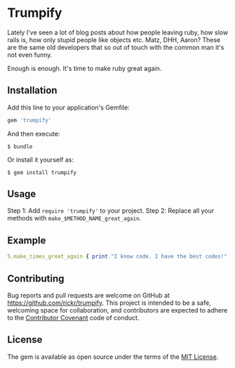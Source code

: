# Trumpify

Lately I've seen a lot of blog posts about how people leaving ruby, how slow rails is,
how only stupid people like objects etc. Matz, DHH, Aaron? These are the same old developers
that so out of touch with the common man it's not even funny.


Enough is enough. It's time to make ruby great again.

## Installation

Add this line to your application's Gemfile:

```ruby
gem 'trumpify'
```

And then execute:

    $ bundle

Or install it yourself as:

    $ gem install trumpify

## Usage

Step 1: Add `require 'trumpify'` to your project.
Step 2: Replace all your methods with `make_$METHOD_NAME_great_again`.

## Example

```ruby
5.make_times_great_again { print "I know code. I have the best codes!" }
```

## Contributing

Bug reports and pull requests are welcome on GitHub at https://github.com/rickr/trumpify.
This project is intended to be a safe, welcoming space for collaboration, and contributors
are expected to adhere to the [Contributor Covenant](http://contributor-covenant.org) code of conduct.


## License

The gem is available as open source under the terms of the [MIT License](http://opensource.org/licenses/MIT).

